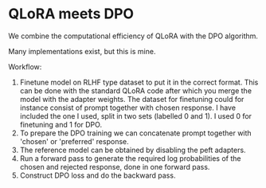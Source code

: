 # QLoRA meets DPO

We combine the computational efficiency of QLoRA with the DPO algorithm. 

Many implementations exist, but this is mine. 

Workflow:

1) Finetune model on RLHF type dataset to put it in the correct format. This can be done with the standard QLoRA code after which you merge the model with the adapter weights. The dataset for finetuning could for instance consist of prompt together with chosen response. I have included the one I used, split in two sets (labelled 0 and 1). I used 0 for finetuning and 1 for DPO. 
2) To prepare the DPO training we can concatenate prompt together with 'chosen' or 'preferred' response.
3) The reference model can be obtained by disabling the peft adapters. 
4) Run a forward pass to generate the required log probabilities of the chosen and rejected response, done in one forward pass.
5) Construct DPO loss and do the backward pass.
